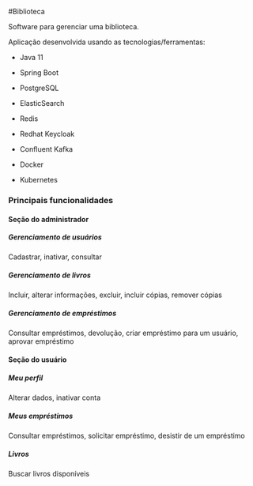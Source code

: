 #Biblioteca

Software para gerenciar uma biblioteca.

Aplicação desenvolvida usando as tecnologias/ferramentas:

* Java 11

* Spring Boot

* PostgreSQL

* ElasticSearch

* Redis

* Redhat Keycloak

* Confluent Kafka

* Docker

* Kubernetes

### Principais funcionalidades

#### Seção do administrador

##### Gerenciamento de usuários

Cadastrar, inativar, consultar

##### Gerenciamento de livros

Incluir, alterar informações, excluir, incluir cópias, remover cópias

##### Gerenciamento de empréstimos

Consultar empréstimos, devolução, criar empréstimo para um usuário, aprovar empréstimo

#### Seção do usuário

##### Meu perfil

Alterar dados, inativar conta

##### Meus empréstimos

Consultar empréstimos, solicitar empréstimo, desistir de um empréstimo

##### Livros

Buscar livros disponíveis
